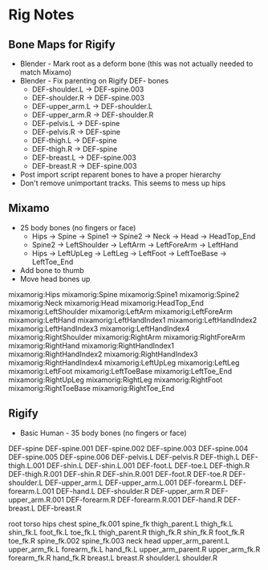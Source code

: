 # Rig Notes

## Bone Maps for Rigify

- Blender - Mark root as a deform bone (this was not actually needed to match Mixamo)
- Blender - Fix parenting on Rigify DEF- bones
  - DEF-shoulder.L -> DEF-spine.003
  - DEF-shoulder.R -> DEF-spine.003
  - DEF-upper_arm.L -> DEF-shoulder.L
  - DEF-upper_arm.R -> DEF-shoulder.R
  - DEF-pelvis.L -> DEF-spine
  - DEF-pelvis.R -> DEF-spine
  - DEF-thigh.L -> DEF-spine
  - DEF-thigh.R -> DEF-spine
  - DEF-breast.L -> DEF-spine.003
  - DEF-breast.R -> DEF-spine.003
- Post import script reparent bones to have a proper hierarchy
- Don't remove unimportant tracks. This seems to mess up hips

## Mixamo

- 25 body bones (no fingers or face)
  - Hips -> Spine -> Spine1 -> Spine2 -> Neck -> Head -> HeadTop_End
  - Spine2 -> LeftShoulder -> LeftArm -> LeftForeArm -> LeftHand
  - Hips -> LeftUpLeg -> LeftLeg -> LeftFoot -> LeftToeBase -> LeftToe_End
- Add bone to thumb
- Move head bones up

mixamorig:Hips
mixamorig:Spine
mixamorig:Spine1
mixamorig:Spine2
mixamorig:Neck
mixamorig:Head
mixamorig:HeadTop_End
mixamorig:LeftShoulder
mixamorig:LeftArm
mixamorig:LeftForeArm
mixamorig:LeftHand
mixamorig:LeftHandIndex1
mixamorig:LeftHandIndex2
mixamorig:LeftHandIndex3
mixamorig:LeftHandIndex4
mixamorig:RightShoulder
mixamorig:RightArm
mixamorig:RightForeArm
mixamorig:RightHand
mixamorig:RightHandIndex1
mixamorig:RightHandIndex2
mixamorig:RightHandIndex3
mixamorig:RightHandIndex4
mixamorig:LeftUpLeg
mixamorig:LeftLeg
mixamorig:LeftFoot
mixamorig:LeftToeBase
mixamorig:LeftToe_End
mixamorig:RightUpLeg
mixamorig:RightLeg
mixamorig:RightFoot
mixamorig:RightToeBase
mixamorig:RightToe_End

## Rigify

- Basic Human - 35 body bones (no fingers or face)

DEF-spine
DEF-spine.001
DEF-spine.002
DEF-spine.003
DEF-spine.004
DEF-spine.005
DEF-spine.006
DEF-pelvis.L
DEF-pelvis.R
DEF-thigh.L
DEF-thigh.L.001
DEF-shin.L
DEF-shin.L.001
DEF-foot.L
DEF-toe.L
DEF-thigh.R
DEF-thigh.R.001
DEF-shin.R
DEF-shin.R.001
DEF-foot.R
DEF-toe.R
DEF-shoulder.L
DEF-upper_arm.L
DEF-upper_arm.L.001
DEF-forearm.L
DEF-forearm.L.001
DEF-hand.L
DEF-shoulder.R
DEF-upper_arm.R
DEF-upper_arm.R.001
DEF-forearm.R
DEF-forearm.R.001
DEF-hand.R
DEF-breast.L
DEF-breast.R

root
torso
hips
chest
spine_fk.001
spine_fk
thigh_parent.L
thigh_fk.L
shin_fk.L
foot_fk.L
toe_fk.L
thigh_parent.R
thigh_fk.R
shin_fk.R
foot_fk.R
toe_fk.R
spine_fk.002
spine_fk.003
neck
head
upper_arm_parent.L
upper_arm_fk.L
forearm_fk.L
hand_fk.L
upper_arm_parent.R
upper_arm_fk.R
forearm_fk.R
hand_fk.R
breast.L
breast.R
shoulder.L
shoulder.R
